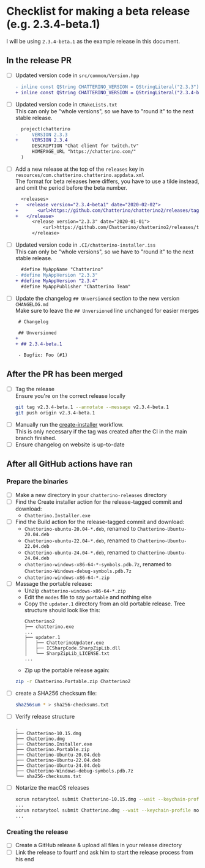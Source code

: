 # Checklist for making a beta release (e.g. 2.3.4-beta.1)

I will be using `2.3.4-beta.1` as the example release in this document.

## In the release PR

- [ ] Updated version code in `src/common/Version.hpp`

  ```diff
  - inline const QString CHATTERINO_VERSION = QStringLiteral("2.3.3");
  + inline const QString CHATTERINO_VERSION = QStringLiteral("2.3.4-beta.1");
  ```

- [ ] Updated version code in `CMakeLists.txt`  
       This can only be "whole versions", so we have to "round it" to the next stable release.

  ```diff
    project(chatterino
  -     VERSION 2.3.3
  +     VERSION 2.3.4
        DESCRIPTION "Chat client for twitch.tv"
        HOMEPAGE_URL "https://chatterino.com/"
    )
  ```

- [ ] Add a new release at the top of the `releases` key in `resources/com.chatterino.chatterino.appdata.xml`  
       The format for beta releases here differs, you have to use a tilde instead, and omit the period before the beta number.

  ```diff
    <releases>
  +   <release version="2.3.4~beta1" date="2020-02-02">
  +       <url>https://github.com/Chatterino/chatterino2/releases/tag/v2.3.4-beta.1</url>
  +   </release>
        <release version="2.3.3" date="2020-01-01">
            <url>https://github.com/Chatterino/chatterino2/releases/tag/v2.3.3</url>
        </release>
  ```

- [ ] Updated version code in `.CI/chatterino-installer.iss`  
       This can only be "whole versions", so we have to "round it" to the next stable release.

  ```diff
    #define MyAppName "Chatterino"
  - #define MyAppVersion "2.3.3"
  + #define MyAppVersion "2.3.4"
    #define MyAppPublisher "Chatterino Team"
  ```

- [ ] Update the changelog `## Unversioned` section to the new version `CHANGELOG.md`  
       Make sure to leave the `## Unversioned` line unchanged for easier merges

  ```diff
   # Changelog

   ## Unversioned
  +
  + ## 2.3.4-beta.1

   - Bugfix: Foo (#1)

  ```

## After the PR has been merged

- [ ] Tag the release  
       Ensure you're on the correct release locally
  ```sh
  git tag v2.3.4-beta.1 --annotate --message v2.3.4-beta.1
  git push origin v2.3.4-beta.1
  ```
- [ ] Manually run the [create-installer](https://github.com/Chatterino/chatterino2/actions/workflows/create-installer.yml) workflow.  
       This is only necessary if the tag was created after the CI in the main branch finished.
- [ ] Ensure changelog on website is up-to-date

## After all GitHub actions have ran

### Prepare the binaries

- [ ] Make a new directory in your `chatterino-releases` directory
- [ ] Find the Create installer action for the release-tagged commit and download:
  - `Chatterino.Installer.exe`
- [ ] Find the Build action for the release-tagged commit and download:
  - `Chatterino-ubuntu-20.04-*.deb`, renamed to `Chatterino-Ubuntu-20.04.deb`
  - `Chatterino-ubuntu-22.04-*.deb`, renamed to `Chatterino-Ubuntu-22.04.deb`
  - `Chatterino-ubuntu-24.04-*.deb`, renamed to `Chatterino-Ubuntu-24.04.deb`
  - `chatterino-windows-x86-64-*-symbols.pdb.7z`, renamed to `Chatterino-Windows-debug-symbols.pdb.7z`
  - `chatterino-windows-x86-64-*.zip`
- [ ] Massage the portable release:
  - Unzip `chatterino-windows-x86-64-*.zip`
  - Edit the `modes` file to say `portable` and nothing else
  - Copy the `updater.1` directory from an old portable release. Tree structure should look like this:
    ```
    Chatterino2
    ├── chatterino.exe
    ...
    ├── updater.1
    │   ├── ChatterinoUpdater.exe
    │   ├── ICSharpCode.SharpZipLib.dll
    │   └── SharpZipLib_LICENSE.txt
    ...
    ```
  - Zip up the portable release again:
  ```sh
  zip -r Chatterino.Portable.zip Chatterino2
  ```
- [ ] create a SHA256 checksum file:
  ```sh
  sha256sum * > sha256-checksums.txt
  ```
- [ ] Verify release structure
  ```
  .
  ├── Chatterino-10.15.dmg
  ├── Chatterino.dmg
  ├── Chatterino.Installer.exe
  ├── Chatterino.Portable.zip
  ├── Chatterino-Ubuntu-20.04.deb
  ├── Chatterino-Ubuntu-22.04.deb
  ├── Chatterino-Ubuntu-24.04.deb
  ├── Chatterino-Windows-debug-symbols.pdb.7z
  └── sha256-checksums.txt
  ```
- [ ] Notarize the macOS releases
  ```sh
  xcrun notarytool submit Chatterino-10.15.dmg --wait --keychain-profile notarytool-password --keychain /Users/pajlada/Library/Keychains/chatterino-2025.keychain-db
  ...
  xcrun notarytool submit Chatterino.dmg --wait --keychain-profile notarytool-password --keychain /Users/pajlada/Library/Keychains/chatterino-2025.keychain-db
  ...
  ```

### Creating the release

- [ ] Create a GitHub release & upload all files in your release directory
- [ ] Link the release to fourtf and ask him to start the release process from his end
